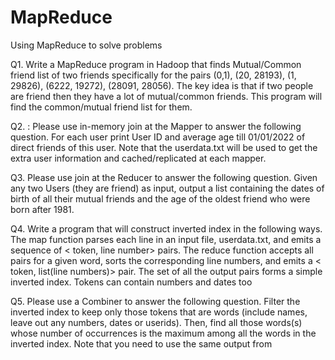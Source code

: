 # MapReduce
Using MapReduce to solve problems 

Q1. Write a MapReduce program in Hadoop that finds Mutual/Common friend list of two friends specifically
for the pairs (0,1), (20, 28193), (1, 29826), (6222, 19272), (28091, 28056). The key idea is that if two
people are friend then they have a lot of mutual/common friends. This program will find the
common/mutual friend list for them.

Q2. : Please use in-memory join at the Mapper to answer the following question.
For each user print User ID and average age till 01/01/2022 of direct friends of this user.
Note that the userdata.txt will be used to get the extra user information and cached/replicated at each
mapper.

Q3. Please use join at the Reducer to answer the following question.
Given any two Users (they are friend) as input, output a list containing the dates of birth of all their
mutual friends and the age of the oldest friend who were born after 1981.

Q4. Write a program that will construct inverted index in the following ways.
The map function parses each line in an input file, userdata.txt, and emits a sequence of < token, line
number> pairs. The reduce function accepts all pairs for a given word, sorts the corresponding line 
numbers, and emits a < token, list(line numbers)> pair. The set of all the output pairs forms a simple
inverted index. Tokens can contain numbers and dates too

Q5. Please use a Combiner to answer the following question.
Filter the inverted index to keep only those tokens that are words (include names, leave out any
numbers, dates or userids). Then, find all those words(s) whose number of occurrences is the
maximum among all the words in the inverted index. Note that you need to use the same output from

